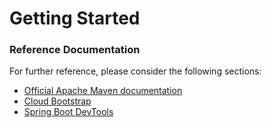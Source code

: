 # Getting Started

### Reference Documentation
For further reference, please consider the following sections:

* [Official Apache Maven documentation](https://maven.apache.org/guides/index.html)
* [Cloud Bootstrap](https://spring.io/projects/spring-cloud-commons)
* [Spring Boot DevTools](https://docs.spring.io/spring-boot/docs/{bootVersion}/reference/htmlsingle/#using-boot-devtools)

